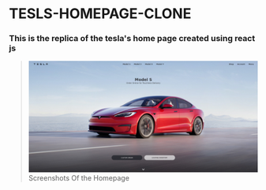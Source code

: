 # TESLS-HOMEPAGE-CLONE

### This is the replica of the tesla's home page created using react js
> ![Screenshot of the app](./.github/screenshot.png)
> Screenshots Of the Homepage
